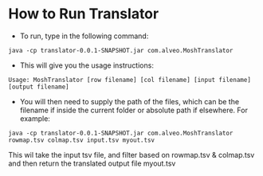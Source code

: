 # How to Run Translator

* To run, type in the following command:

`java -cp translator-0.0.1-SNAPSHOT.jar com.alveo.MoshTranslator` 

* This will give you the usage instructions:

`Usage: MoshTranslator [row filename] [col filename] [input filename] [output filename]`

* You will then need to supply the path of the files, which can be the filename if inside the current folder
or absolute path if elsewhere. For example: 

`java -cp translator-0.0.1-SNAPSHOT.jar com.alveo.MoshTranslator rowmap.tsv colmap.tsv input.tsv myout.tsv`

This wil take the input tsv file, and filter based on rowmap.tsv & colmap.tsv and then return the translated output file myout.tsv